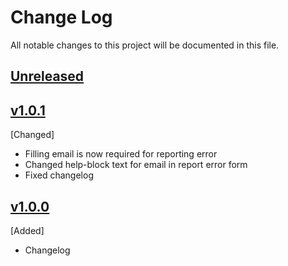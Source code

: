 # Change Log
 All notable changes to this project will be documented in this file.
 
 ## [Unreleased]
 
 ## [v1.0.1]
 [Changed]
 - Filling email is now required for reporting error
 - Changed help-block text for email in report error form
 - Fixed changelog
 
 ## [v1.0.0]
[Added]
- Changelog

[Unreleased]: https://github.com/elixirhub/elixir-aai-proxy-idp-template/tree/master
[v1.0.1]: https://github.com/elixirhub/elixir-aai-proxy-idp-template/tree/v1.0.1
[v1.0.0]: https://github.com/elixirhub/elixir-aai-proxy-idp-template/tree/v1.0.0